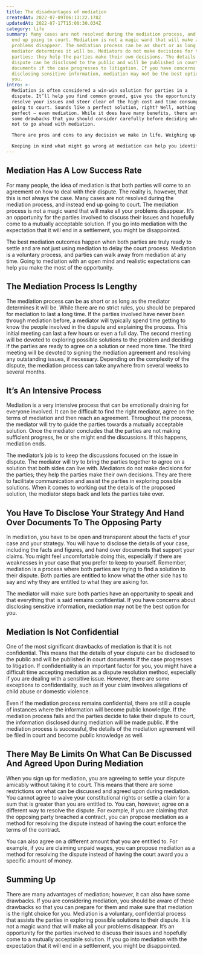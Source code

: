 ```yaml
---
title: The disadvantages of mediation
createdAt: 2022-07-09T06:13:22.178Z
updatedAt: 2022-07-17T15:00:30.034Z
category: life
summary: Many cases are not resolved during the mediation process, and instead
  end up going to court. Mediation is not a magic wand that will make all your
  problems disappear. The mediation process can be as short or as long as the
  mediator determines it will be. Mediators do not make decisions for the
  parties; they help the parties make their own decisions. The details of your
  dispute can be disclosed to the public and will be published in court
  documents if the case progresses to litigation. If you have concerns about
  disclosing sensitive information, mediation may not be the best option for
  you.
intro: >-
  Mediation is often considered a win-win solution for parties in a
  dispute. It’ll help you find common ground, give you the opportunity to
  resolve your issues and steer clear of the high cost and time consumption of
  going to court. Sounds like a perfect solution, right? Well, nothing is
  perfect — even mediation. While it does have many benefits, there are also
  some drawbacks that you should consider carefully before deciding whether or
  not to go ahead with mediation. 

  There are pros and cons to any decision we make in life. Weighing up all the pros and cons of mediation will help you determine if the potential benefits outweigh the potential downsides of this dispute resolution technique. 

  Keeping in mind what might go wrong at mediation can help you identify weaknesses in your case and prepare accordingly. After reading this article, if you feel more confident about proceeding with mediation as your first course of action, we suggest having an attorney review your documents before signing on the dotted line.
---
```


## Mediation Has A Low Success Rate

For many people, the idea of mediation is that both parties will come to an agreement on how to deal with their dispute. The reality is, however, that this is not always the case. Many cases are not resolved during the mediation process, and instead end up going to court. The mediation process is not a magic wand that will make all your problems disappear. It’s an opportunity for the parties involved to discuss their issues and hopefully come to a mutually acceptable solution. If you go into mediation with the expectation that it will end in a settlement, you might be disappointed.

The best mediation outcomes happen when both parties are truly ready to settle and are not just using mediation to delay the court process. Mediation is a voluntary process, and parties can walk away from mediation at any time. Going to mediation with an open mind and realistic expectations can help you make the most of the opportunity.

## The Mediation Process Is Lengthy

The mediation process can be as short or as long as the mediator determines it will be. While there are no strict rules, you should be prepared for mediation to last a long time. If the parties involved have never been through mediation before, a mediator will typically spend time getting to know the people involved in the dispute and explaining the process. This initial meeting can last a few hours or even a full day. The second meeting will be devoted to exploring possible solutions to the problem and deciding if the parties are ready to agree on a solution or need more time. The third meeting will be devoted to signing the mediation agreement and resolving any outstanding issues, if necessary. Depending on the complexity of the dispute, the mediation process can take anywhere from several weeks to several months.

## It’s An Intensive Process

Mediation is a very intensive process that can be emotionally draining for everyone involved. It can be difficult to find the right mediator, agree on the terms of mediation and then reach an agreement. Throughout the process, the mediator will try to guide the parties towards a mutually acceptable solution. Once the mediator concludes that the parties are not making sufficient progress, he or she might end the discussions. If this happens, mediation ends.

The mediator’s job is to keep the discussions focused on the issue in dispute. The mediator will try to bring the parties together to agree on a solution that both sides can live with. Mediators do not make decisions for the parties; they help the parties make their own decisions. They are there to facilitate communication and assist the parties in exploring possible solutions. When it comes to working out the details of the proposed solution, the mediator steps back and lets the parties take over.

## You Have To Disclose Your Strategy And Hand Over Documents To The Opposing Party

In mediation, you have to be open and transparent about the facts of your case and your strategy. You will have to disclose the details of your case, including the facts and figures, and hand over documents that support your claims. You might feel uncomfortable doing this, especially if there are weaknesses in your case that you prefer to keep to yourself. Remember, mediation is a process where both parties are trying to find a solution to their dispute. Both parties are entitled to know what the other side has to say and why they are entitled to what they are asking for.

The mediator will make sure both parties have an opportunity to speak and that everything that is said remains confidential. If you have concerns about disclosing sensitive information, mediation may not be the best option for you.

## Mediation Is Not Confidential

One of the most significant drawbacks of mediation is that it is not confidential. This means that the details of your dispute can be disclosed to the public and will be published in court documents if the case progresses to litigation. If confidentiality is an important factor for you, you might have a difficult time accepting mediation as a dispute resolution method, especially if you are dealing with a sensitive issue. However, there are some exceptions to confidentiality, such as if your claim involves allegations of child abuse or domestic violence.

Even if the mediation process remains confidential, there are still a couple of instances where the information will become public knowledge. If the mediation process fails and the parties decide to take their dispute to court, the information disclosed during mediation will be made public. If the mediation process is successful, the details of the mediation agreement will be filed in court and become public knowledge as well.

## There May Be Limits On What Can Be Discussed And Agreed Upon During Mediation

When you sign up for mediation, you are agreeing to settle your dispute amicably without taking it to court. This means that there are some restrictions on what can be discussed and agreed upon during mediation. You cannot agree to waive your constitutional rights or settle a claim for a sum that is greater than you are entitled to. You can, however, agree on a different way to resolve the dispute. For example, if you are claiming that the opposing party breached a contract, you can propose mediation as a method for resolving the dispute instead of having the court enforce the terms of the contract.

You can also agree on a different amount that you are entitled to. For example, if you are claiming unpaid wages, you can propose mediation as a method for resolving the dispute instead of having the court award you a specific amount of money.

## Summing Up

There are many advantages of mediation; however, it can also have some drawbacks. If you are considering mediation, you should be aware of these drawbacks so that you can prepare for them and make sure that mediation is the right choice for you. Mediation is a voluntary, confidential process that assists the parties in exploring possible solutions to their dispute. It is not a magic wand that will make all your problems disappear. It’s an opportunity for the parties involved to discuss their issues and hopefully come to a mutually acceptable solution. If you go into mediation with the expectation that it will end in a settlement, you might be disappointed.
